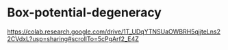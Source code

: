 # Box-potential-degeneracy
https://colab.research.google.com/drive/1T_UDqYTNSUaOWBRH5qjjteLns22CVdxL?usp=sharing#scrollTo=5cPgArf2_E4Z
